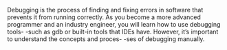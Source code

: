 Debugging is the process of finding and fixing errors in software that prevents it from running correctly. 
As you become a more advanced programmer and an industry engineer, you will learn how to use debugging tools-
-such as gdb or built-in tools that IDEs have. However, it’s important to understand the concepts and proces-
-ses of debugging manually.
